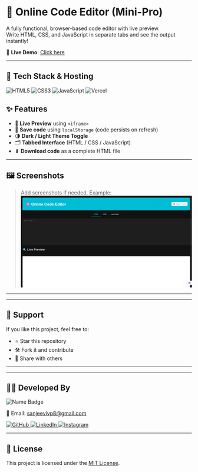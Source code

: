 # 🧠 Online Code Editor (Mini-Pro)

A fully functional, browser-based code editor with live preview.  
Write HTML, CSS, and JavaScript in separate tabs and see the output instantly!

🔗 **Live Demo**: [Click here](https://online-code-editor-sanjeevi-vps-projects.vercel.app/)

---

## 🚀 Tech Stack & Hosting

<p align="left">
  <!-- HTML -->
  <img src="https://img.shields.io/badge/HTML5-E34F26?style=for-the-badge&logo=html5&logoColor=white" alt="HTML5"/>

  <!-- CSS -->
  <img src="https://img.shields.io/badge/CSS3-1572B6?style=for-the-badge&logo=css3&logoColor=white" alt="CSS3"/>

  <!-- JavaScript -->
  <img src="https://img.shields.io/badge/JavaScript-F7DF1E?style=for-the-badge&logo=javascript&logoColor=black" alt="JavaScript"/>

  <!-- Hosting: Vercel -->
  <img src="https://img.shields.io/badge/Hosted_on-Vercel-black?style=for-the-badge&logo=vercel&logoColor=white" alt="Vercel"/>
</p>


## ✨ Features

- 🔄 **Live Preview** using `<iframe>`
- 💾 **Save code** using `localStorage` (code persists on refresh)
- 🌗 **Dark / Light Theme Toggle**
- 🗂️ **Tabbed Interface** (HTML / CSS / JavaScript)
- ⬇ **Download code** as a complete HTML file

---

## 🖼️ Screenshots

> Add screenshots if needed. Example:
> ![Editor Screenshot](editor-preview.png)

---

---

## 🙌 Support

If you like this project, feel free to:

- ⭐ Star this repository
- 🛠 Fork it and contribute
- 📢 Share with others

---
---

## 👨‍💻 Developed By

<p align="left">
  <img src="https://img.shields.io/badge/-Sanjeevi%20VP-blue?style=flat-square&logo=github" alt="Name Badge" />
</p>

📧 Email: [sanjeevivp8@gmail.com](mailto:sanjeevivp8@gmail.com)

<p align="left">
  <!-- GitHub -->
  <a href="https://github.com/SanjeeviVP" target="_blank">
    <img src="https://img.shields.io/badge/GitHub-100000?style=flat-square&logo=github&logoColor=white" alt="GitHub"/>
  </a>

  <!-- LinkedIn -->
  <a href="https://www.linkedin.com/in/sanjeevi-vp" target="_blank">
    <img src="https://img.shields.io/badge/LinkedIn-0A66C2?style=flat-square&logo=linkedin&logoColor=white" alt="LinkedIn"/>
  </a>

  <!-- Instagram -->
  <a href="https://www.instagram.com/sanjeevi_vp/" target="_blank">
    <img src="https://img.shields.io/badge/Instagram-E4405F?style=flat-square&logo=instagram&logoColor=white" alt="Instagram"/>
  </a>
</p>

---

## 📜 License

This project is licensed under the [MIT License](LICENSE).

